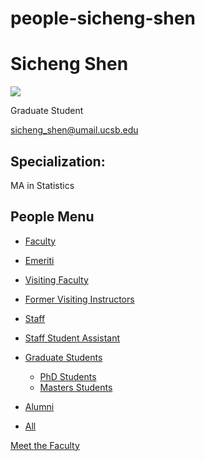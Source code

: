 # people-sicheng-shen

# Sicheng Shen

![](https://www.pstat.ucsb.edu/sites/default/files/styles/people_node/public/people/photo/Sicheng%20Shen_PSTAT_001.jpg?itok=ylhxtzBc)

Graduate Student

[sicheng\_shen@umail.ucsb.edu](mailto:sicheng_shen@umail.ucsb.edu)

## Specialization:

MA in Statistics

## People Menu

- [Faculty](/people/academic "Faculty")
- [Emeriti](/people/emeriti "Emeriti")
- [Visiting Faculty](/people/visiting "Visiting Faculty")
- [Former Visiting Instructors](/people/lecturer "Former Visiting Instructors")
- [Staff](/people/staff)
- [Staff Student Assistant](/people/researcher "Staff Student Assistant")
- [Graduate Students](/people/student "Graduate Students")
  
  - [PhD Students](/people/student/phd "PhD Students")
  - [Masters Students](/people/student/masters "Masters Students")
- [Alumni](/people/alumni)
- [All](/people/all)

[Meet the Faculty](/people/meet-the-faculty)